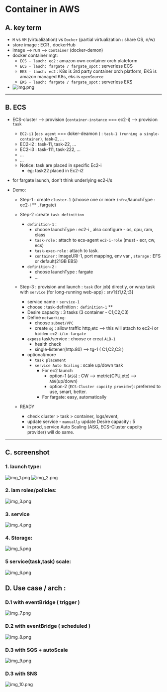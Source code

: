 # Container in AWS
## A. key term
- `M` vs `VM` (virtualization) vs `Docker` (partial virtualization : share OS, n/w)
- store image : ECR , dockerHub
- image --> run --> `Container` (docker-demon)
- docker container mgt:
  - `ECS - lauch: ec2` : amazon own container orch plateform
  - `ECS - lauch: fargate / fargate_spot` : serverless ECS
  - `EKS - lauch: ec2` : K8s is 3rd party container orch platform, EKS is amazon managed K8s, eks is `openSource`
  - `EKS - lauch: fargate / fargate_spot` : serverless EKS
- ![img.png](../99_img/compute/ecs/img.png)
---

## B. ECS 
- ECS-cluster --> provision (`container-instance` === ec2-i) --> provision `task`
  - `EC2-i1` (`ecs agent` === doker-deamon ) : `task-1 (running a single-container)`, task-2, ...
  - EC2-i2 : task-11, task-22, ...
  - EC2-i3 : task-111, task-222, ...
  - ...
  - ...
  - Notice: task are placed in specific Ec2-i
    - eg: task22 placed in Ec2-i2
- for fargate launch, don't think underlying ec2-i/s

- Demo:
  - Step-1 : create `cluster-1` (choose one or more `infra`/launchType : ec2-i ** , fargate)
  - Step-2 :create `task definition`
    - `definition-1` :
      - choose launchType : ec2-i , also configure - os, cpu, ram, class
      - `task-role` : attach to ecs-agent `ec2-i-role` (must - ecr, cw, ecs)
      - `task-exec-role` : attach to task.
      - `container` : imageURI-1, port mapping,  env var , `storage` : EFS or default(21GB EBS)
    - `definition-2` : 
      - choose launchType : fargate
      - ...
      
  - Step-3 : provision and launch : `task` (for job) directly,  or wrap task with `service` (for long-running web-app) : srv1:[t1,t2,t3]
    - service name - `service-1`
    - choose :  task-definition :` definition-1` **
    - Desire capacity : 3 tasks (3 container - C1,C2,C3)
    - Define `networking`:
      - choose `subnet/VPC`
      - create `sg` : allow traffic http,etc --> this will attach to ec2-i or `hidden-ec2-i/in-fargate`
    - `expose` task/service : choose or creat `ALB-1`
      - health check 
      - single-listener(http:80)  --> tg-1 ( C1,C2,C3 )
    - optional/more
      - `task placement`
      - `service Auto Scaling` : scale up/down task 
        - For ec2 launch
          - option-1 (`ASG`) : CW --> metric(CPU,etc) --> `ASG`(up/down)
          - option-2 (`ECS-Cluster capcity provider`): preferred to use, smart, better.
        - For fargate: easy, automatically
      
  - READY
    - check cluster > task > container, logs/event,
    - update service - `manually` update Desire capacity : 5
    - in prod, service Auto Scaling (ASG, ECS-Cluster capcity provider) will do same.

---      
## C. screenshot
### 1. launch type:
![img_1.png](../99_img/compute/ecs/img_1.png) 
![img_2.png](../99_img/compute/ecs/img_2.png)
### 2. iam roles/policies:
![img_3.png](../99_img/compute/ecs/img_3.png)
### 3. service
![img_4.png](../99_img/compute/ecs/img_4.png)
### 4. Storage:
![img_5.png](../99_img/compute/ecs/img_5.png)
### 5 service(task,task) scale:
![img_6.png](../99_img/compute/ecs/img_6.png)
 
## D. Use case / arch :
### D.1 with eventBridge ( trigger )
![img_7.png](../99_img/compute/ecs/img_7.png)
### D.2 with eventBridge ( scheduled )
![img_8.png](../99_img/compute/ecs/img_8.png)
### D.3 with SQS + autoScale
![img_9.png](../99_img/compute/ecs/img_9.png)
### D.3 with SNS
![img_10.png](../99_img/compute/ecs/img_10.png)

